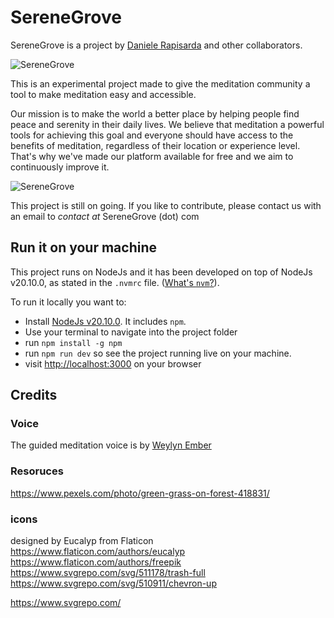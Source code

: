 # SereneGrove
SereneGrove is a project by [Daniele Rapisarda](https://www.danielerapisarda.com/) and other collaborators.

![SereneGrove](https://serenegrove.com/assets/img/preview1.png)

This is an experimental project made to give the meditation community a tool to make meditation easy and accessible.

Our mission is to make the world a better place by helping people find peace and serenity in their daily lives. We believe that meditation a powerful tools for achieving this goal and everyone should have access to the benefits of meditation, regardless of their location or experience level. That's why we've made our platform available for free and we aim to continuously improve it.

![SereneGrove](https://serenegrove.com/assets/img/preview2.png)

This project is still on going. If you like to contribute, please contact us with an email to
_contact_ _at_ SereneGrove (dot) com

## Run it on your machine
This project runs on NodeJs and it has been developed on top of NodeJs v20.10.0, as stated in the `.nvmrc` file. ([What's `nvm`?](https://github.com/nvm-sh/nvm)).

To run it locally you want to:
* Install [NodeJs v20.10.0](https://nodejs.org/en/download). It includes `npm`.
* Use your terminal to navigate into the project folder
* run `npm install -g npm`
* run `npm run dev` so see the project running live on your machine.
* visit [http://localhost:3000](http://localhost:3000) on your browser


## Credits
### Voice
The guided meditation voice is by [Weylyn Ember](http://www.weylynember.com/)

### Resoruces
https://www.pexels.com/photo/green-grass-on-forest-418831/

### icons 
designed by Eucalyp from Flaticon
https://www.flaticon.com/authors/eucalyp
https://www.flaticon.com/authors/freepik
https://www.svgrepo.com/svg/511178/trash-full
https://www.svgrepo.com/svg/510911/chevron-up


https://www.svgrepo.com/
